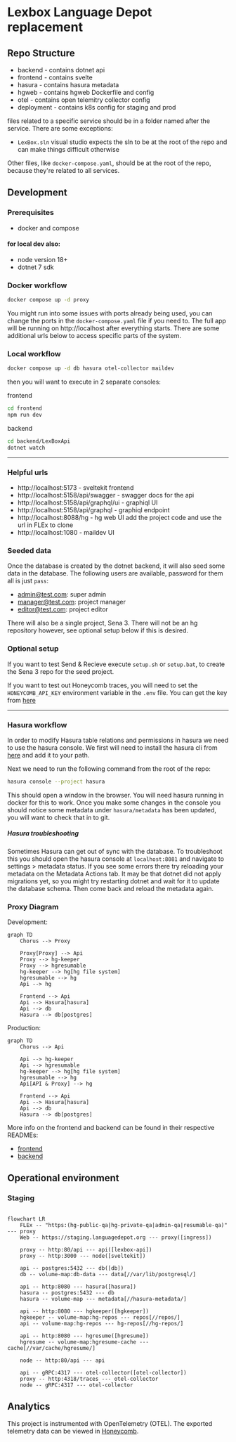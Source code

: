 # Lexbox Language Depot replacement

## Repo Structure

* backend - contains dotnet api
* frontend - contains svelte
* hasura - contains hasura metadata
* hgweb - contains hgweb Dockerfile and config
* otel - contains open telemitry collector config
* deployment - contains k8s config for staging and prod

files related to a specific service should be in a folder named after the service.
There are some exceptions:
* `LexBox.sln` visual studio expects the sln to be at the root of the repo and can make things difficult otherwise

Other files, like `docker-compose.yaml`, should be at the root of the repo, because they're related to all services.

## Development

### Prerequisites
 * docker and compose
#### for local dev also:
 * node version 18+
 * dotnet 7 sdk

### Docker workflow

```bash
docker compose up -d proxy
```
You might run into some issues with ports already being used, you can change the ports in the `docker-compose.yaml` file if you need to.
The full app will be running on http://localhost after everything starts.
There are some additional urls below to access specific parts of the system.

### Local workflow
```bash
docker compose up -d db hasura otel-collector maildev
```
then you will want to execute in 2 separate consoles:

frontend
```bash
cd frontend
npm run dev
```
backend
```bash
cd backend/LexBoxApi
dotnet watch
```
---
### Helpful urls
* http://localhost:5173 - sveltekit frontend
* http://localhost:5158/api/swagger - swagger docs for the api
* http://localhost:5158/api/graphql/ui - graphiql UI
* http://localhost:5158/api/graphql - graphiql endpoint
* http://localhost:8088/hg - hg web UI add the project code and use the url in FLEx to clone
* http://localhost:1080 - maildev UI

### Seeded data

Once the database is created by the dotnet backend, it will also seed some data in the database.
The following users are available, password for them all is just `pass`:

* admin@test.com: super admin
* manager@test.com: project manager
* editor@test.com: project editor

There will also be a single project, Sena 3.
There will not be an hg repository however, see optional setup below if this is desired.

### Optional setup

If you want to test Send & Recieve execute `setup.sh` or `setup.bat`,
to create the Sena 3 repo for the seed project.

If you want to test out Honeycomb traces, you will need to set the `HONEYCOMB_API_KEY` environment variable in
the `.env` file.
You can get the key from [here](https://ui.honeycomb.io/sil-language-forge/environments/test/api_keys)

---
### Hasura workflow
In order to modify Hasura table relations and permissions in hasura we need to use the hasura console.
We first will need to install the hasura cli from [here](https://hasura.io/docs/latest/hasura-cli/install-hasura-cli/) and add it to your path.

Next we need to run the following command from the root of the repo:
```bash
hasura console --project hasura
```
This should open a window in the browser. You will need hasura running in docker for this to work.
Once you make some changes in the console you should notice some metadata under `hasura/metadata` has been updated, you will want to check that in to git.

##### Hasura troubleshooting

Sometimes Hasura can get out of sync with the database.
To troubleshoot this you should open the hasura console at `localhost:8081` and navigate to settings > metadata status.
If you see some errors there try reloading your metadata on the Metadata Actions tab.
It may be that dotnet did not apply migrations yet, 
so you might try restarting dotnet and wait for it to update the database schema.
Then come back and reload the metadata again.

### Proxy Diagram

Development:
```mermaid
graph TD
    Chorus --> Proxy

    Proxy[Proxy] --> Api
    Proxy --> hg-keeper
    Proxy --> hgresumable
    hg-keeper --> hg[hg file system]
    hgresumable --> hg
    Api --> hg

    Frontend --> Api
    Api --> Hasura[hasura]
    Api --> db
    Hasura --> db[postgres]
```

Production:
```mermaid
graph TD
    Chorus --> Api

    Api --> hg-keeper
    Api --> hgresumable
    hg-keeper --> hg[hg file system]
    hgresumable --> hg
    Api[API & Proxy] --> hg

    Frontend --> Api
    Api --> Hasura[hasura]
    Api --> db
    Hasura --> db[postgres]
```

More info on the frontend and backend can be found in their respective READMEs:
* [frontend](frontend/README.md)
* [backend](backend/README.md)

## Operational environment

### Staging

```mermaid

flowchart LR
    FLEx -- "https:(hg-public-qa|hg-private-qa|admin-qa|resumable-qa)" --- proxy
    Web -- https://staging.languagedepot.org --- proxy([ingress])

    proxy -- http:80/api --- api([lexbox-api])
    proxy -- http:3000 --- node([sveltekit])

    api -- postgres:5432 --- db([db])
    db -- volume-map:db-data --- data[//var/lib/postgresql/]

    api -- http:8080 --- hasura([hasura])
    hasura -- postgres:5432 --- db
    hasura -- volume-map --- metadata[//hasura-metadata/]

    api -- http:8080 --- hgkeeper([hgkeeper])
    hgkeeper -- volume-map:hg-repos --- repos[//repos/]
    api -- volume-map:hg-repos --- hg-repos[//hg-repos/]

    api -- http:8080 --- hgresume([hgresume])
    hgresume -- volume-map:hgresume-cache --- cache[//var/cache/hgresume/]

    node -- http:80/api --- api

    api -- gRPC:4317 --- otel-collector([otel-collector])
    proxy -- http:4318/traces --- otel-collector
    node -- gRPC:4317 --- otel-collector

```

## Analytics

This project is instrumented with OpenTelemetry (OTEL). The exported telemetry data can be viewed in [Honeycomb](https://ui.honeycomb.io/sil-language-forge/).
